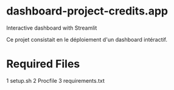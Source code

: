 # dashboard-project-credits.app
Interactive dashboard with Streamlit

Ce projet consistait en le déploiement d'un dashboard intéractif.


# Required Files
1 setup.sh
2 Procfile
3 requirements.txt
